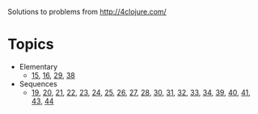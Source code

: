 Solutions to problems from http://4clojure.com/

# Topics

* Elementary
  * [15](http://www.4clojure.com/problem/15),
    [16](http://www.4clojure.com/problem/16),
    [29](http://www.4clojure.com/problem/29),
    [38](http://www.4clojure.com/problem/38)
* Sequences
  * [19](http://www.4clojure.com/problem/19),
    [20](http://www.4clojure.com/problem/20),
    [21](http://www.4clojure.com/problem/21),
    [22](http://www.4clojure.com/problem/22),
    [23](http://www.4clojure.com/problem/23),
    [24](http://www.4clojure.com/problem/24),
    [25](http://www.4clojure.com/problem/25),
    [26](http://www.4clojure.com/problem/26),
    [27](http://www.4clojure.com/problem/27),
    [28](http://www.4clojure.com/problem/28),
    [30](http://www.4clojure.com/problem/30),
    [31](http://www.4clojure.com/problem/31),
    [32](http://www.4clojure.com/problem/32),
    [33](http://www.4clojure.com/problem/33),
    [34](http://www.4clojure.com/problem/34),
    [39](http://www.4clojure.com/problem/39),
    [40](http://www.4clojure.com/problem/40),
    [41](http://www.4clojure.com/problem/41),
    [43](http://www.4clojure.com/problem/43),
    [44](http://www.4clojure.com/problem/44)

